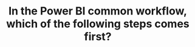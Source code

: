 ---
title: "In the Power BI common workflow, which of the following steps comes first?"
type: "question"
layout: "single"
answers:
    - id: answer1
      title: "View and interact with shared dashboards and reports in Power BI Mobile apps."
      explain: "This step comes after creating and sharing dashboards."

    - id: answer2
      title: "Create a dashboard and share it with others."
      explain: "This step comes after creating the report and publishing it to the Power BI service."

    - id: answer3
      title: "Bring data into Power BI Desktop."
      correct: true

    - id: answer4
      title: "Create a report and publish it to the Power BI service."
      explain: "This step comes after bringing data into Power BI Desktop."
---